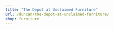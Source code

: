 ```yaml
---
title: "The Depot at Unclaimed Furniture"
url: /duncan/the-depot-at-unclaimed-furniture/
shop: furniture
---
```

